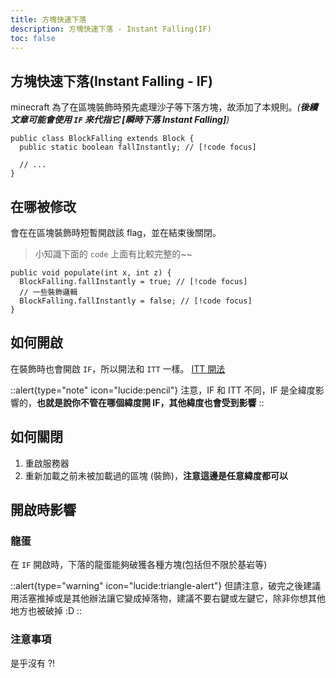 ```yaml
---
title: 方塊快速下落
description: 方塊快速下落 - Instant Falling(IF)
toc: false
---
```


## 方塊快速下落(Instant Falling - IF)

minecraft 為了在區塊裝飾時預先處理沙子等下落方塊，故添加了本規則。_(**後續文章可能會使用 `IF` 來代指它 \[瞬時下落 Instant Falling]**)_

```java{2} [BlockFalling.java] line-numbers
public class BlockFalling extends Block {
  public static boolean fallInstantly; // [!code focus]

  // ...
}
```

## 在哪被修改

會在在區塊裝飾時短暫開啟該 flag，並在結束後關閉。

> 小知識下面的 `code` 上面有比較完整的~~

```java{2,4} [ChunkGeneratorOverworld.java] line-numbers
public void populate(int x, int z) {
  BlockFalling.fallInstantly = true; // [!code focus]
  // 一些裝飾邏輯
  BlockFalling.fallInstantly = false; // [!code focus]
}
```

## 如何開啟

在裝飾時也會開啟 `IF`，所以開法和 `ITT` 一樣。
[ITT 開法](/thread-store/rule/scheduledupdatesareimmediate#如何開啟)

::alert{type="note" icon="lucide:pencil"}
注意，IF 和 ITT 不同，IF 是全緯度影響的，**也就是說你不管在哪個緯度開 IF，其他緯度也會受到影響**
::

## 如何關閉

1. 重啟服務器
2. 重新加載之前未被加載過的區塊 (裝飾)，**注意這邊是任意緯度都可以**

## 開啟時影響

### 龍蛋

在 `IF` 開啟時，下落的龍蛋能夠破獲各種方塊(包括但不限於基岩等)

::alert{type="warning" icon="lucide:triangle-alert"}
但請注意，破完之後建議用活塞推掉或是其他辦法讓它變成掉落物，建議不要右鍵或左鍵它，除非你想其他地方也被破掉 :D
::


### 注意事項

是乎沒有 ?!
